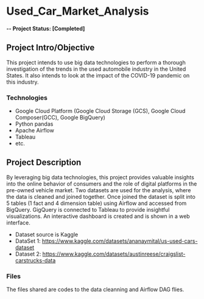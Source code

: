 # Used_Car_Market_Analysis

#### -- Project Status: [Completed]

## Project Intro/Objective
This project intends to use big data technologies to perform a thorough investigation of the trends in the used automobile industry in the United States. It also intends to look at the impact of the COVID-19 pandemic on this industry.


### Technologies
* Google Cloud Platform (Google Cloud Storage (GCS), Google Cloud Composer(GCC), Google BigQuery)
* Python pandas
* Apache Airflow
* Tableau
* etc. 

## Project Description
By leveraging big data technologies, this project provides valuable insights into the online behavior of consumers and the role of digital platforms in the pre-owned vehicle market. Two datasets are used for the analysis, where the data is cleaned and joined together. Once joined the dataset is split into 5 tables (1 fact and 4 dimension table) using Airflow and accessed from BigQuery. GigQuery is connected to Tableau to provide insightful visualizations. An interactive dashboard is created and is shown in a web interface.

* Dataset source is Kaggle
* DataSet 1: https://www.kaggle.com/datasets/ananaymital/us-used-cars-dataset
* Dataset 2: https://www.kaggle.com/datasets/austinreese/craigslist-carstrucks-data

### Files 
The files shared are codes to the data cleanning and Airflow DAG flies. 

